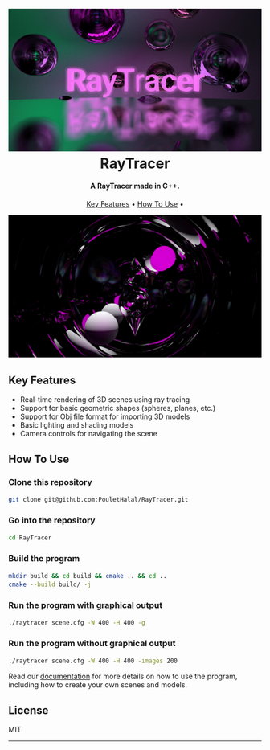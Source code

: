 
<h1 align="center">
  <br>
  <a href="http://www.amitmerchant.com/electron-markdownify"><img src="images/raytracer.png" alt="RayTracer" width="600"></a>
  <br>
  RayTracer
  <br>
</h1>

<h4 align="center">A RayTracer made in C++.</h4>

<p align="center">
  <a href="#key-features">Key Features</a> •
  <a href="#how-to-use">How To Use</a> •
</p>

![screenshot](images/demo1.png)

## Key Features

* Real-time rendering of 3D scenes using ray tracing
* Support for basic geometric shapes (spheres, planes, etc.)
* Support for Obj file format for importing 3D models
* Basic lighting and shading models
* Camera controls for navigating the scene

## How To Use

### Clone this repository
```bash
git clone git@github.com:PouletHalal/RayTracer.git
```

### Go into the repository
```bash
cd RayTracer
```

### Build the program
```bash
mkdir build && cd build && cmake .. && cd ..
cmake --build build/ -j
```


### Run the program with graphical output
```bash
./raytracer scene.cfg -W 400 -H 400 -g
```

### Run the program without graphical output
```bash
./raytracer scene.cfg -W 400 -H 400 -images 200
```

Read our [documentation](https://github.com/PouletHalal/RayTracer/wiki) for more details on how to use the program, including how to create your own scenes and models.

## License

MIT

---

